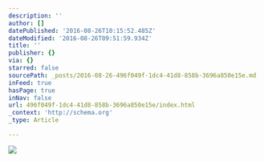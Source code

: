 ```yaml
---
description: ''
author: []
datePublished: '2016-08-26T10:15:52.485Z'
dateModified: '2016-08-26T09:51:59.934Z'
title: ''
publisher: {}
via: {}
starred: false
sourcePath: _posts/2016-08-26-496f049f-1dc4-41d8-858b-3696a850e15e.md
inFeed: true
hasPage: true
inNav: false
url: 496f049f-1dc4-41d8-858b-3696a850e15e/index.html
_context: 'http://schema.org'
_type: Article

---
```

![](https://the-grid-user-content.s3-us-west-2.amazonaws.com/537bf4bf-22a1-49e8-ba80-0f262a19225a.jpg)